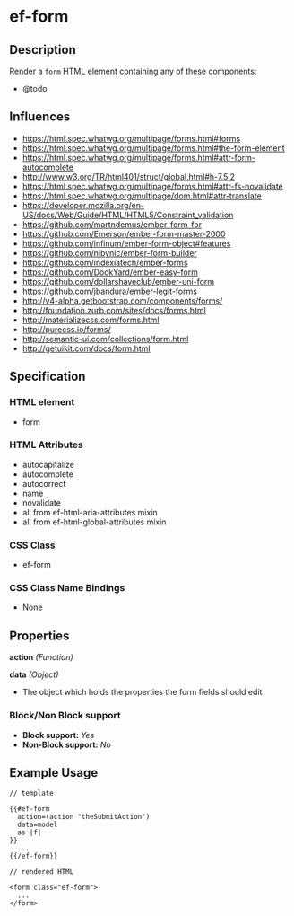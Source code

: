 # ef-form

## Description

Render a `form` HTML element containing any of these components:

* @todo


## Influences

* https://html.spec.whatwg.org/multipage/forms.html#forms
* https://html.spec.whatwg.org/multipage/forms.html#the-form-element
* https://html.spec.whatwg.org/multipage/forms.html#attr-form-autocomplete
* http://www.w3.org/TR/html401/struct/global.html#h-7.5.2
* https://html.spec.whatwg.org/multipage/forms.html#attr-fs-novalidate
* https://html.spec.whatwg.org/multipage/dom.html#attr-translate
* https://developer.mozilla.org/en-US/docs/Web/Guide/HTML/HTML5/Constraint_validation
* https://github.com/martndemus/ember-form-for
* https://github.com/Emerson/ember-form-master-2000
* https://github.com/infinum/ember-form-object#features
* https://github.com/nibynic/ember-form-builder
* https://github.com/indexiatech/ember-forms
* https://github.com/DockYard/ember-easy-form
* https://github.com/dollarshaveclub/ember-uni-form
* https://github.com/jbandura/ember-legit-forms
* http://v4-alpha.getbootstrap.com/components/forms/
* http://foundation.zurb.com/sites/docs/forms.html
* http://materializecss.com/forms.html
* http://purecss.io/forms/
* http://semantic-ui.com/collections/form.html
* http://getuikit.com/docs/form.html



## Specification

### HTML element

* form


### HTML Attributes

* autocapitalize
* autocomplete
* autocorrect
* name
* novalidate
* all from ef-html-aria-attributes mixin
* all from ef-html-global-attributes mixin



### CSS Class

* ef-form


### CSS Class Name Bindings

* None


## Properties

**action** *(Function)*



**data** *(Object)*

* The object which holds the properties the form fields should edit



### Block/Non Block support

* **Block support:** *Yes*
* **Non-Block support:** *No*


## Example Usage

```
// template

{{#ef-form
  action=(action "theSubmitAction")
  data=model
  as |f|
}}
  ...
{{/ef-form}}

// rendered HTML

<form class="ef-form">
  ...
</form>
```

